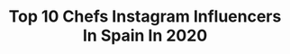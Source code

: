 ---
title: Top 10 Chefs Instagram Influencers In Spain In 2020
description: >-
  Find top chefs Instagram influencers in Spain in 2020. Most popular hashtags: #gastronomia #foodie #chocolate #foodporn.
platform: Instagram
profiles:
  - username: "danielmchef6"
    fullname: >-
      Daniel MasterChef 6
    location: "Spain"
    followers: 20983
    engagement: 489
    commentsToLikes: 0.150863
    avatar: "https://scontent-lht6-1.cdninstagram.com/v/t51.2885-19/s320x320/49279342_391053465002218_4314231860705099776_n.jpg?_nc_ht=scontent-lht6-1.cdninstagram.com&_nc_ohc=04YQO-n4POcAX8V6vAS&oh=f17551465137bbea89a3f3d39ac59b7b&oe=5EBB5658"
    verified: false
    hashtags: "#bomberococinero, #pinktailsghi, #healthyfood, #salvemoselplaneta"
  - username: "alma_cupcakes"
    fullname: >-
      Alma
    location: "Spain"
    followers: 260422
    engagement: 279
    commentsToLikes: 0.102746
    avatar: "https://scontent-lhr8-1.cdninstagram.com/v/t51.2885-19/s320x320/90323538_2544544169166739_4512301536054870016_n.jpg?_nc_ht=scontent-lhr8-1.cdninstagram.com&_nc_ohc=2-UO4MHfDXgAX92X-Fz&oh=fe9b0be3a7a9b13412ee2ed8489dcc94&oe=5EBB8C35"
    verified: true
    hashtags: "#mujeresimparables, #scotchbriteconalma, #embajadorascotchbrite, #yocorroencasa"
  - username: "vanessabreuer1"
    fullname: >-
      Vanessa Breuer
    location: "Spain"
    followers: 40354
    engagement: 302
    commentsToLikes: 0.026072
    avatar: "https://scontent-ams4-1.cdninstagram.com/v/t51.2885-19/s320x320/16585207_969609039806020_1035840614513508352_a.jpg?_nc_ht=scontent-ams4-1.cdninstagram.com&_nc_ohc=srwrrI2W_SEAX8eZdzL&oh=f00ec5b022ee5a9a23050522f8a68746&oe=5EBAF71A"
    verified: false
    hashtags: "#lamb, #returntonature, #sendingpositivevibes, #mangokids"
  - username: "jacksflavours"
    fullname: >-
      Jack's Flavours
    location: "Spain"
    followers: 22292
    engagement: 708
    commentsToLikes: 0.196877
    avatar: "https://scontent-lhr8-1.cdninstagram.com/v/t51.2885-19/s320x320/37950390_2136594323266675_5603172922286931968_n.jpg?_nc_ht=scontent-lhr8-1.cdninstagram.com&_nc_ohc=XpiRIyOQsPsAX9oL8G1&oh=cec105f69daf27df93f1c60d0d5a191e&oe=5EB9F9A1"
    verified: false
    hashtags: "#jacksflavours, #recetascaseras, #cocina, #barcelonafood"
  - username: "chefbenben"
    fullname: >-
      Benjamin Bensoussan
    location: "Spain"
    followers: 34032
    engagement: 194
    commentsToLikes: 0.028893
    avatar: "https://scontent-lhr8-1.cdninstagram.com/v/t51.2885-19/s320x320/47693413_2263709870518988_5708004187694956544_n.jpg?_nc_ht=scontent-lhr8-1.cdninstagram.com&_nc_ohc=mNEP_IN5EFoAX_TEWA9&oh=c17ac2e265b01276e1d5659005a377b3&oe=5EBAE69C"
    verified: false
    hashtags: "#repost, #manabi, #honestgreenslisbon, #love"
  - username: "pepebara"
    fullname: >-
      José Barahona Rais
    location: "Spain"
    followers: 107799
    engagement: 448
    commentsToLikes: 0.002613
    avatar: "https://scontent-amt2-1.cdninstagram.com/v/t51.2885-19/s320x320/76844871_1378239475675439_1121841935842017280_n.jpg?_nc_ht=scontent-amt2-1.cdninstagram.com&_nc_ohc=YUyArS2rIbcAX_yqD-e&oh=520cd178eec96ed4fc98e5f1bc247f77&oe=5EB75C53"
    verified: false
    hashtags: "#jeep, #yosoynova, #castillo, #veroynonowedd2020"
  - username: "pepe_rodriguezrey"
    fullname: >-
      Pepe Rodriguez
    location: "Spain"
    followers: 184268
    engagement: 447
    commentsToLikes: 0.020814
    avatar: "https://scontent-lhr8-1.cdninstagram.com/v/t51.2885-19/s320x320/74378383_409703699931439_4168332740782981120_n.jpg?_nc_ht=scontent-lhr8-1.cdninstagram.com&_nc_ohc=_AQYl3U-jScAX9Dnd8-&oh=6a2391bdbb5cf61ba8972a329cb7bd2a&oe=5EB9F118"
    verified: true
    hashtags: "#gastronomiaespa, #migranodearena, #restaurante, #peperodriguez"
  - username: "fjmigoya"
    fullname: >-
      Francisco Migoya
    location: "Spain"
    followers: 35648
    engagement: 413
    commentsToLikes: 0.038024
    avatar: "https://scontent-lhr8-1.cdninstagram.com/v/t51.2885-19/s320x320/21980313_2107049695988576_1245965305285443584_n.jpg?_nc_ht=scontent-lhr8-1.cdninstagram.com&_nc_ohc=xPMKiFROA7MAX-qKKRw&oh=04f5003a35aeeb92f522a220ad5b2c00&oe=5EB8D72D"
    verified: true
    hashtags: "#pizza, #pizzaathome, #modernistbread, #valentines"
  - username: "rocsuri"
    fullname: >-
      Roc Suñé Rius
    location: "Spain"
    followers: 8789
    engagement: 698
    commentsToLikes: 0.060782
    avatar: "https://scontent-lhr8-1.cdninstagram.com/v/t51.2885-19/s320x320/18380104_1719078201442927_8862692717835059200_a.jpg?_nc_ht=scontent-lhr8-1.cdninstagram.com&_nc_ohc=yDb5BaH25gMAX8C6mXR&oh=d949190c24920116c4e0d010fd36019d&oe=5EBACDEA"
    verified: false
    hashtags: "#food52, #foodporn, #calvados, #poma"
  - username: "angelocantore"
    fullname: >-
      Angelica Locantore
    location: "Spain"
    followers: 21319
    engagement: 324
    commentsToLikes: 0.050179
    avatar: "https://scontent-ams4-1.cdninstagram.com/v/t51.2885-19/s320x320/19955565_1907537989570294_2055771209873752064_a.jpg?_nc_ht=scontent-ams4-1.cdninstagram.com&_nc_ohc=bDkYVFEsmwYAX_CCdxK&oh=a8f8609854ceb59c292eb93b096870de&oe=5EBD82E0"
    verified: false
    hashtags: "#chocolat, #efectos, #easterbunny, #pasteleriaprofesional"
---